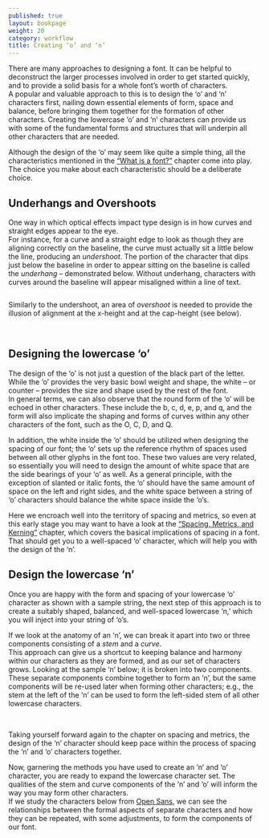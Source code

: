 ```yaml
---
published: true
layout: bookpage
weight: 20
category: workflow
title: Creating ‘o’ and ‘n’
---
```


There are many approaches to designing a font. It can be helpful to deconstruct the larger processes
involved in order to get started quickly, and to provide a solid basis for a whole font’s worth of
characters.  
A popular and valuable approach to this is to design the ‘o’ and ‘n’ characters first, nailing down
essential elements of form, space and balance, before bringing them together for the formation of
other characters. Creating the lowercase ‘o’ and ‘n’ characters can provide us with some of the
fundamental forms and structures that will underpin all other characters that are needed.

Although the design of the ‘o’ may seem like quite a simple thing, all the characteristics mentioned
in the [“What is a font?”] chapter come into play. The choice you make about each characteristic
should be a deliberate choice.

## Underhangs and Overshoots

One way in which optical effects impact type design is in how curves and straight edges appear to
the eye.  
For instance, for a curve and a straight edge to look as though they are aligning correctly on the
baseline, the curve must actually sit a little below the line, producing an *undershoot*. The
portion of the character that dips just below the baseline in order to appear sitting on the
baseline is called the *underhang* &ndash; demonstrated below. Without underhang, characters with
curves around the baseline will appear misaligned within a line of text.

<img src="images/underhang1.png" alt>

Similarly to the undershoot, an area of *overshoot* is needed to provide the illusion of alignment
at the x-height and at the cap-height (see below).

<img src="images/nox-opensans.png" alt>

<img src="images/nox-merriw_1.png" alt>

## Designing the lowercase ‘o’

The design of the ‘o’ is not just a question of the black part of the letter. While the ‘o’ provides
the very basic bowl weight and shape, the white &ndash; or counter &ndash; provides the size and
shape used by the rest of the font.  
In general terms, we can also observe that the round form of the ‘o’ will be echoed in other
characters. These include the b, c, d, e, p, and q, and the form will also implicate the shaping and
forms of curves within any other characters of the font, such as the O, C, D, and Q.

In addition, the white inside the ‘o’ should be utilized when designing the spacing of our font; the
‘o’ sets up the reference rhythm of spaces used between all other glyphs in the font too. These two
values are very related, so essentially you will need to design the amount of white space that are
the side bearings of your ‘o’ as well.  As a general principle, with the exception of slanted or
italic fonts, the ‘o’ should have the same amount of space on the left and right sides, and the
white space between a string of ‘o’ characters should balance the white space inside the ‘o’s.

Here we encroach well into the territory of spacing and metrics, so even at this early stage you
may want to have a look at the [“Spacing, Metrics, and Kerning”] chapter, which covers the basical
implications of spacing in a font.  
That should get you to a well-spaced ‘o’ character, which will help you with the design of the ‘n’.

## Design the lowercase ‘n’

Once you are happy with the form and spacing of your lowercase ‘o’ character as shown with a sample
string, the next step of this approach is to create a suitably shaped, balanced, and well-spaced
lowercase ‘n,’ which you will inject into your string of ‘o’s.

If we look at the anatomy of an ‘n’, we can break it apart into two or three components consisting of a <i>stem</i> and a <i>curve</i>.  
This approach can give us a shortcut to keeping balance and harmony within our characters as they
are formed, and as our set of characters grows. Looking at the sample ‘n’ below; it is broken into
two components. These separate components combine together to form an ‘n’, but the same components
will be re-used later when forming other characters; e.g., the stem at the left of the ‘n’ can be
used to form the left-sided stem of all other lowercase characters.

<img src="images/n-compo-2.png" alt>

<img src="images/n-compo-1_1.png" alt>

Taking yourself forward again to the chapter on spacing and metrics, the design of the ‘n’ character
should keep pace within the process of spacing the ‘n’ and ‘o’ characters together.

Now, garnering the methods you have used to create an ‘n’ and ‘o’ character, you are ready to expand
the lowercase character set. The qualities of the stem and curve components of the ‘n’ and ‘o’ will
inform the way you may form other characters.  
If we study the characters below from [Open Sans], we can see the relationships between the formal
aspects of separate characters and how they can be repeated, with some adjustments, to form the
components of our font.

<img src="images/h-m-n-curves.png" alt>

<img src="images/b-c-d-e-curves.png" alt>

<img src="images/i-j-t-f-curves.png" alt>

[“What is a font?”]: What_Is_a_Font.html
[“Spacing, Metrics, and Kerning”]: Spacing_Metrics_and_Kerning.html
[Open Sans]: http://opensans.com/
